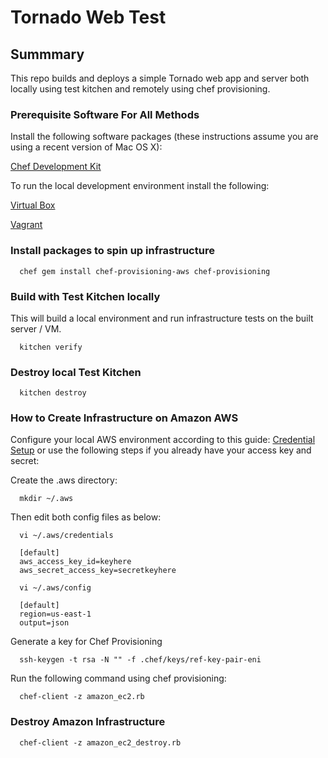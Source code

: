 # Tornado Web Test

## Summmary

This repo builds and deploys a simple Tornado web app and server both locally using test kitchen and remotely using chef provisioning.

### Prerequisite Software For All Methods

Install the following software packages (these instructions assume you are using a recent version of Mac OS X):

[Chef Development Kit](https://downloads.chef.io/chef-dk/)

To run the local development environment install the following:

[Virtual Box](https://www.virtualbox.org/wiki/Downloads)

[Vagrant](https://www.vagrantup.com/downloads.html)

### Install packages to spin up infrastructure

      chef gem install chef-provisioning-aws chef-provisioning

### Build with Test Kitchen locally

This will build a local environment and run infrastructure tests on the built server / VM.

      kitchen verify

### Destroy local Test Kitchen

      kitchen destroy


### How to Create Infrastructure on Amazon AWS

Configure your local AWS environment according to this guide: [Credential Setup](http://docs.aws.amazon.com/cli/latest/userguide/cli-chap-getting-started.html#cli-config-files) or use the following steps if you already have your access key and secret:

Create the .aws directory:

      mkdir ~/.aws

Then edit both config files as below:

      vi ~/.aws/credentials

      [default]
      aws_access_key_id=keyhere
      aws_secret_access_key=secretkeyhere

      vi ~/.aws/config

      [default]
      region=us-east-1
      output=json

Generate a key for Chef Provisioning

      ssh-keygen -t rsa -N "" -f .chef/keys/ref-key-pair-eni

Run the following command using chef provisioning:

      chef-client -z amazon_ec2.rb

### Destroy Amazon Infrastructure

      chef-client -z amazon_ec2_destroy.rb
